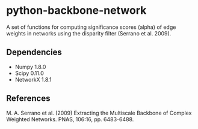 python-backbone-network
=======================

A set of functions for computing significance scores (alpha) of edge weights in networks using the disparity filter (Serrano et al. 2009).


Dependencies
------------
* Numpy 1.8.0
* Scipy 0.11.0
* NetworkX 1.8.1


References
----------
M. A. Serrano et al. (2009) Extracting the Multiscale Backbone of Complex Weighted Networks. PNAS, 106:16, pp. 6483-6488.
